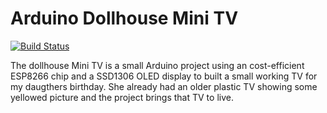 # Arduino Dollhouse Mini TV

[![Build Status](https://circleci.com/gh/mhaack/arduino-dollhouse-tv/tree/master.svg?style=shield)](https://circleci.com/gh/mhaack/arduino-dollhouse-tv/tree/master)

The dollhouse Mini TV is a small Arduino project using an cost-efficient ESP8266 chip and a SSD1306 OLED display to built a small working TV for my daugthers birthday. She already had an older plastic TV showing some yellowed picture and the project brings that TV to live.
